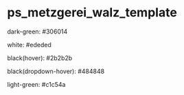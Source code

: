 # ps_metzgerei_walz_template

dark-green: #306014

white: #ededed

black(hover): #2b2b2b

black(dropdown-hover): #484848

light-green: #c1c54a
